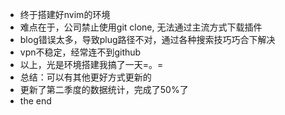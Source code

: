 - 终于搭建好nvim的环境
- 难点在于，公司禁止使用git clone, 无法通过主流方式下载插件
- blog错误太多，导致plug路径不对，通过各种搜索技巧巧合下解决
- vpn不稳定，经常连不到github
- 以上，光是环境搭建我搞了一天=。=
- 总结：可以有其他更好方式更新的
- 更新了第二季度的数据统计，完成了50%了
- the end